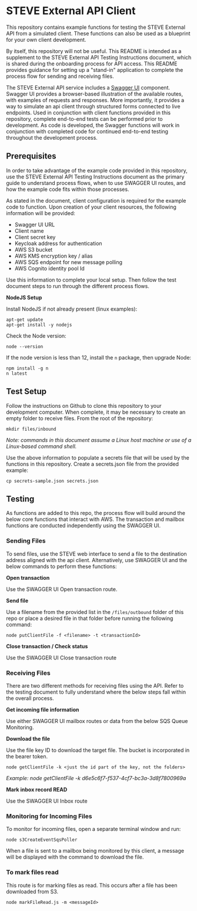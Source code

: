 # STEVE External API Client

This repository contains example functions for testing the STEVE External API from a simulated client.  These functions can also be used as a blueprint for your own client development.

By itself, this repository will not be useful. This README is intended as a supplement to the STEVE External API Testing Instructions document, which is shared during the onboarding process for API access.  This README provides guidance for setting up a "stand-in" application to complete the process flow for sending and receiving files.

The STEVE External API service includes a [Swagger UI](https://swagger.io/tools/swagger-ui/) component. Swagger UI provides a browser-based illustration of the available routes, with examples of requests and responses. More importantly, it provides a way to simulate an api client through structured forms connected to live endpoints.  Used in conjunction with client functions provided in this repository, complete end-to-end tests can be performed prior to development. As code is developed, the Swagger functions will work in conjunction with completed code for continued end-to-end testing throughout the development process.

## Prerequisites

In order to take advantage of the example code provided in this repository, use the STEVE External API Testing Instructions document as the primary guide to understand process flows, when to use SWAGGER UI routes, and how the example code fits within those processes.

As stated in the document, client configuration is required for the example code to function. Upon creation of your client resources, the following information will be provided:

- Swagger UI URL
- Client name
- Client secret key
- Keycloak address for authentication
- AWS S3 bucket
- AWS KMS encryption key / alias
- AWS SQS endpoint for new message polling
- AWS Cognito identity pool Id

Use this information to complete your local setup.  Then follow the test document steps to run through the different process flows. 

**NodeJS Setup**

Install NodeJS if not already present (linux examples):

```
apt-get update
apt-get install -y nodejs
```

Check the Node version:

```
node --version
```

If the node version is less than 12, install the `n` package, then upgrade Node:

```
npm install -g n
n latest
```

## Test Setup

Follow the instructions on Github to clone this repository to your development computer.  When complete, it may be necessary to create an empty folder to receive files.  From the root of the repository:

```
mkdir files/inbound
```
*Note: commands in this document assume a Linux host machine or use of a Linux-based command shell.*

Use the above information to populate a secrets file that will be used by the functions in this repository. Create a secrets.json file from the provided example:

```
cp secrets-sample.json secrets.json
```

## Testing

As functions are added to this repo, the process flow will build around the below core functions that interact with AWS.  The transaction and mailbox functions are conducted independently using the SWAGGER UI.

### Sending Files

To send files, use the STEVE web interface to send a file to the destination address aligned with the api client.  Alternatively, use SWAGGER UI and the below commands to perform these functions:

**Open transaction**

Use the SWAGGER UI Open transaction route.

**Send file**

Use a filename from the provided list in the `/files/outbound` folder of this repo or place a desired file in that folder before running the following command:

```
node putClientFile -f <filename> -t <transactionId>
```

**Close transaction / Check status**

Use the SWAGGER UI Close transaction route

### Receiving Files

There are two different methods for receiving files using the API.  Refer to the testing document to fully understand where the below steps fall within the overall process.

**Get incoming file information**

Use either SWAGGER UI mailbox routes or data from the below SQS Queue Monitoring.

**Download the file**

Use the file key ID to download the target file.  The bucket is incorporated in the bearer token.

```
node getClientFile -k <just the id part of the key, not the folders>
```
*Example: node getClientFile -k d6e5c6f7-f537-4cf7-bc3a-3d8f7800969a*

**Mark inbox record READ**

Use the SWAGGER UI Inbox route

### Monitoring for Incoming Files

To monitor for incoming files, open a separate terminal window and run:

```
node s3CreateEventSqsPoller
```

When a file is sent to a mailbox being monitored by this client, a message will be displayed with the command to download the file.

### To mark files read

This route is for marking files as read. This occurs after a file has been downloaded from S3.
```shell script
node markFileRead.js -m <messageId>
``` 
